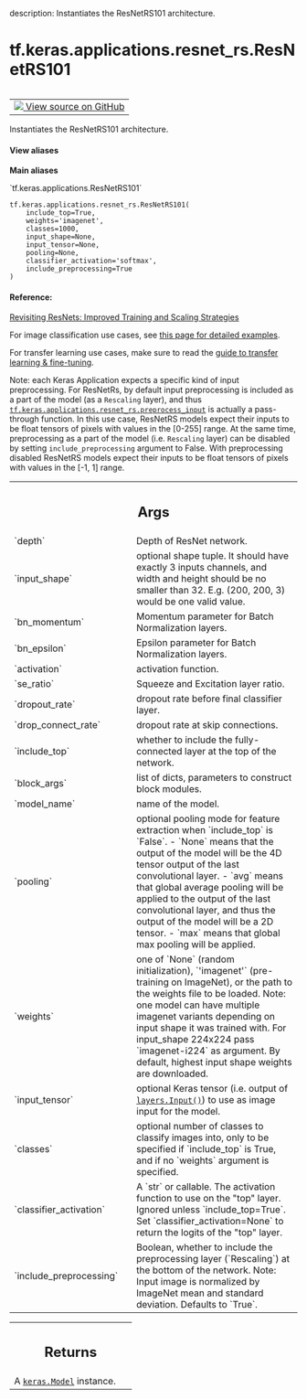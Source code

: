 description: Instantiates the ResNetRS101 architecture.

<div itemscope itemtype="http://developers.google.com/ReferenceObject">
<meta itemprop="name" content="tf.keras.applications.resnet_rs.ResNetRS101" />
<meta itemprop="path" content="Stable" />
</div>

# tf.keras.applications.resnet_rs.ResNetRS101

<!-- Insert buttons and diff -->

<table class="tfo-notebook-buttons tfo-api nocontent" align="left">
<td>
  <a target="_blank" href="https://github.com/keras-team/keras/tree/v2.15.0/keras/applications/resnet_rs.py#L767-L794">
    <img src="https://www.tensorflow.org/images/GitHub-Mark-32px.png" />
    View source on GitHub
  </a>
</td>
</table>



Instantiates the ResNetRS101 architecture.


<section class="expandable">
  <h4 class="showalways">View aliases</h4>
  <p>
<b>Main aliases</b>
<p>`tf.keras.applications.ResNetRS101`</p>
</p>
</section>

<pre class="devsite-click-to-copy prettyprint lang-py tfo-signature-link">
<code>tf.keras.applications.resnet_rs.ResNetRS101(
    include_top=True,
    weights=&#x27;imagenet&#x27;,
    classes=1000,
    input_shape=None,
    input_tensor=None,
    pooling=None,
    classifier_activation=&#x27;softmax&#x27;,
    include_preprocessing=True
)
</code></pre>



<!-- Placeholder for "Used in" -->


#### Reference:


[Revisiting ResNets: Improved Training and Scaling Strategies](
https://arxiv.org/pdf/2103.07579.pdf)

For image classification use cases, see
[this page for detailed examples](
https://keras.io/api/applications/#usage-examples-for-image-classification-models).

For transfer learning use cases, make sure to read the
[guide to transfer learning & fine-tuning](
https://keras.io/guides/transfer_learning/).

Note: each Keras Application expects a specific kind of input preprocessing.
For ResNetRs, by default input preprocessing is included as a part of the
model (as a `Rescaling` layer), and thus
<a href="../../../../tf/keras/applications/resnet_rs/preprocess_input.md"><code>tf.keras.applications.resnet_rs.preprocess_input</code></a> is actually a
pass-through function. In this use case, ResNetRS models expect their inputs
to be float tensors of pixels with values in the [0-255] range.
At the same time, preprocessing as a part of the model (i.e. `Rescaling`
layer) can be disabled by setting `include_preprocessing` argument to False.
With preprocessing disabled ResNetRS models expect their inputs to be float
tensors of pixels with values in the [-1, 1] range.

<!-- Tabular view -->
 <table class="responsive fixed orange">
<colgroup><col width="214px"><col></colgroup>
<tr><th colspan="2"><h2 class="add-link">Args</h2></th></tr>

<tr>
<td>
`depth`<a id="depth"></a>
</td>
<td>
Depth of ResNet network.
</td>
</tr><tr>
<td>
`input_shape`<a id="input_shape"></a>
</td>
<td>
optional shape tuple. It should have exactly 3 inputs
channels, and width and height should be no smaller than 32.
E.g. (200, 200, 3) would be one valid value.
</td>
</tr><tr>
<td>
`bn_momentum`<a id="bn_momentum"></a>
</td>
<td>
Momentum parameter for Batch Normalization layers.
</td>
</tr><tr>
<td>
`bn_epsilon`<a id="bn_epsilon"></a>
</td>
<td>
Epsilon parameter for Batch Normalization layers.
</td>
</tr><tr>
<td>
`activation`<a id="activation"></a>
</td>
<td>
activation function.
</td>
</tr><tr>
<td>
`se_ratio`<a id="se_ratio"></a>
</td>
<td>
Squeeze and Excitation layer ratio.
</td>
</tr><tr>
<td>
`dropout_rate`<a id="dropout_rate"></a>
</td>
<td>
dropout rate before final classifier layer.
</td>
</tr><tr>
<td>
`drop_connect_rate`<a id="drop_connect_rate"></a>
</td>
<td>
dropout rate at skip connections.
</td>
</tr><tr>
<td>
`include_top`<a id="include_top"></a>
</td>
<td>
whether to include the fully-connected layer at the top of
the network.
</td>
</tr><tr>
<td>
`block_args`<a id="block_args"></a>
</td>
<td>
list of dicts, parameters to construct block modules.
</td>
</tr><tr>
<td>
`model_name`<a id="model_name"></a>
</td>
<td>
name of the model.
</td>
</tr><tr>
<td>
`pooling`<a id="pooling"></a>
</td>
<td>
optional pooling mode for feature extraction when `include_top`
is `False`.
- `None` means that the output of the model will be
    the 4D tensor output of the
    last convolutional layer.
- `avg` means that global average pooling
    will be applied to the output of the
    last convolutional layer, and thus
    the output of the model will be a 2D tensor.
- `max` means that global max pooling will
    be applied.
</td>
</tr><tr>
<td>
`weights`<a id="weights"></a>
</td>
<td>
one of `None` (random initialization), `'imagenet'`
(pre-training on ImageNet), or the path to the weights file to be
loaded.  Note: one model can have multiple imagenet variants
depending on input shape it was trained with. For input_shape
224x224 pass `imagenet-i224` as argument. By default, highest input
shape weights are downloaded.
</td>
</tr><tr>
<td>
`input_tensor`<a id="input_tensor"></a>
</td>
<td>
optional Keras tensor (i.e. output of <a href="../../../../tf/keras/Input.md"><code>layers.Input()</code></a>) to
use as image input for the model.
</td>
</tr><tr>
<td>
`classes`<a id="classes"></a>
</td>
<td>
optional number of classes to classify images into, only to be
specified if `include_top` is True, and if no `weights` argument is
specified.
</td>
</tr><tr>
<td>
`classifier_activation`<a id="classifier_activation"></a>
</td>
<td>
A `str` or callable. The activation function to
use on the "top" layer. Ignored unless `include_top=True`. Set
`classifier_activation=None` to return the logits of the "top"
layer.
</td>
</tr><tr>
<td>
`include_preprocessing`<a id="include_preprocessing"></a>
</td>
<td>
Boolean, whether to include the preprocessing
layer (`Rescaling`) at the bottom of the network. Note: Input image
is normalized by ImageNet mean and standard deviation.
Defaults to `True`.
</td>
</tr>
</table>



<!-- Tabular view -->
 <table class="responsive fixed orange">
<colgroup><col width="214px"><col></colgroup>
<tr><th colspan="2"><h2 class="add-link">Returns</h2></th></tr>
<tr class="alt">
<td colspan="2">
A <a href="../../../../tf/keras/Model.md"><code>keras.Model</code></a> instance.
</td>
</tr>

</table>

